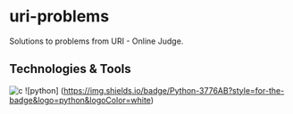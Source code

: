 # uri-problems

Solutions to problems from URI - Online Judge.

## Technologies & Tools

![c](https://img.shields.io/badge/C-00599C?style=for-the-badge&logo=c&logoColor=white) ![python] (https://img.shields.io/badge/Python-3776AB?style=for-the-badge&logo=python&logoColor=white)

